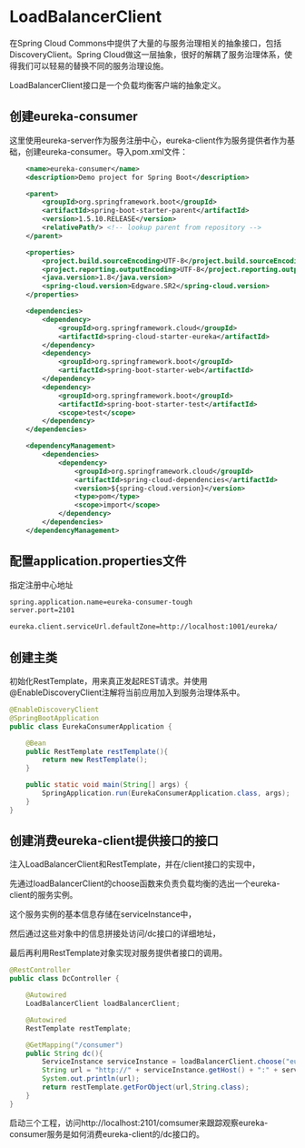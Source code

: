 # LoadBalancerClient

在Spring Cloud Commons中提供了大量的与服务治理相关的抽象接口，包括DiscoveryClient。Spring Cloud做这一层抽象，很好的解耦了服务治理体系，使得我们可以轻易的替换不同的服务治理设施。

LoadBalancerClient接口是一个负载均衡客户端的抽象定义。

## 创建eureka-consumer

这里使用eureka-server作为服务注册中心，eureka-client作为服务提供者作为基础，创建eureka-consumer。导入pom.xml文件：

```xml
	<name>eureka-consumer</name>
	<description>Demo project for Spring Boot</description>

	<parent>
		<groupId>org.springframework.boot</groupId>
		<artifactId>spring-boot-starter-parent</artifactId>
		<version>1.5.10.RELEASE</version>
		<relativePath/> <!-- lookup parent from repository -->
	</parent>

	<properties>
		<project.build.sourceEncoding>UTF-8</project.build.sourceEncoding>
		<project.reporting.outputEncoding>UTF-8</project.reporting.outputEncoding>
		<java.version>1.8</java.version>
		<spring-cloud.version>Edgware.SR2</spring-cloud.version>
	</properties>

	<dependencies>
		<dependency>
			<groupId>org.springframework.cloud</groupId>
			<artifactId>spring-cloud-starter-eureka</artifactId>
		</dependency>
		<dependency>
			<groupId>org.springframework.boot</groupId>
			<artifactId>spring-boot-starter-web</artifactId>
		</dependency>
		<dependency>
			<groupId>org.springframework.boot</groupId>
			<artifactId>spring-boot-starter-test</artifactId>
			<scope>test</scope>
		</dependency>
	</dependencies>

	<dependencyManagement>
		<dependencies>
			<dependency>
				<groupId>org.springframework.cloud</groupId>
				<artifactId>spring-cloud-dependencies</artifactId>
				<version>${spring-cloud.version}</version>
				<type>pom</type>
				<scope>import</scope>
			</dependency>
		</dependencies>
	</dependencyManagement>
```

## 配置application.properties文件

指定注册中心地址

```xml
spring.application.name=eureka-consumer-tough
server.port=2101

eureka.client.serviceUrl.defaultZone=http://localhost:1001/eureka/
```

## 创建主类

初始化RestTemplate，用来真正发起REST请求。并使用@EnableDiscoveryClient注解将当前应用加入到服务治理体系中。

```java
@EnableDiscoveryClient
@SpringBootApplication
public class EurekaConsumerApplication {

	@Bean
	public RestTemplate restTemplate(){
		return new RestTemplate();
	}

	public static void main(String[] args) {
		SpringApplication.run(EurekaConsumerApplication.class, args);
	}
}
```

## 创建消费eureka-client提供接口的接口

注入LoadBalancerClient和RestTemplate，并在/client接口的实现中，

先通过loadBalancerClient的choose函数来负责负载均衡的选出一个eureka-client的服务实例。

这个服务实例的基本信息存储在serviceInstance中，

然后通过这些对象中的信息拼接处访问/dc接口的详细地址，

最后再利用RestTemplate对象实现对服务提供者接口的调用。

```java
@RestController
public class DcController {

    @Autowired
    LoadBalancerClient loadBalancerClient;

    @Autowired
    RestTemplate restTemplate;

    @GetMapping("/consumer")
    public String dc(){
        ServiceInstance serviceInstance = loadBalancerClient.choose("eureka-client-tough");
        String url = "http://" + serviceInstance.getHost() + ":" + serviceInstance.getPort() + "/dc";
        System.out.println(url);
        return restTemplate.getForObject(url,String.class);
    }
}
```

启动三个工程，访问http://localhost:2101/comsumer来跟踪观察eureka-consumer服务是如何消费eureka-client的/dc接口的。